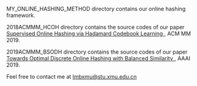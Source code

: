 MY_ONLINE_HASHING_METHOD directory contains our online hashing framework.

2018ACMMM_HCOH directory contains the source codes of our paper <a href="https://dl.acm.org/citation.cfm?id=3240519">Supervised Online Hashing via Hadamard Codebook Learning </a>, ACM MM 2019. 

2019ACMMM_BSODH directory contains the source codes of our paper <a href ="https://arxiv.org/abs/1901.10185">Towards Optimal Discrete Online Hashing with Balanced Similarity </a>, AAAI 2019.

Feel free to contact me at lmbxmu@stu.xmu.edu.cn
